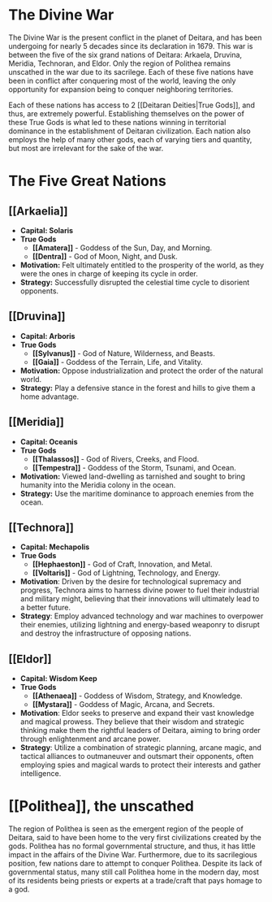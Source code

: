# The Divine War
The Divine War is the present conflict in the planet of Deitara, and has been undergoing for nearly 5 decades since its declaration in 1679. This war is between the five of the six grand nations of Deitara: Arkaela, Druvina, Meridia, Technoran, and Eldor. Only the region of Polithea remains unscathed in the war due to its sacrilege. Each of these five nations have been in conflict after conquering most of the world, leaving the only opportunity for expansion being to conquer neighboring territories.

Each of these nations has access to 2 [[Deitaran Deities|True Gods]], and thus, are extremely powerful. Establishing themselves on the power of these True Gods is what led to these nations winning in territorial dominance in the establishment of Deitaran civilization. Each nation also employs the help of many other gods, each of varying tiers and quantity, but most are irrelevant for the sake of the war.
# The Five Great Nations
## [[Arkaelia]]
- **Capital: Solaris**
- **True Gods**
	- **[[Amatera]]** - Goddess of the Sun, Day, and Morning.
	- **[[Dentra]]** - God of Moon, Night, and Dusk.
- **Motivation:** Felt ultimately entitled to the prosperity of the world, as they were the ones in charge of keeping its cycle in order.
- **Strategy:** Successfully disrupted the celestial time cycle to disorient opponents.
## [[Druvina]]
- **Capital: Arboris**
- **True Gods**
	- **[[Sylvanus]]** - God of Nature, Wilderness, and Beasts.
	- **[[Gaia]]** - Goddess of the Terrain, Life, and Vitality.
- **Motivation:** Oppose industrialization and protect the order of the natural world.
- **Strategy:** Play a defensive stance in the forest and hills to give them a home advantage.
## [[Meridia]]
- **Capital: Oceanis**
- **True Gods**
	- **[[Thalassos]]** - God of Rivers, Creeks, and Flood.
	- **[[Tempestra]]** - Goddess of the Storm, Tsunami, and Ocean.
- **Motivation:** Viewed land-dwelling as tarnished and sought to bring humanity into the Meridia colony in the ocean.
- **Strategy:** Use the maritime dominance to approach enemies from the ocean.
## [[Technora]]
- **Capital: Mechapolis**
- **True Gods**
    - **[[Hephaeston]]** - God of Craft, Innovation, and Metal.
    - **[[Voltaris]]** - God of Lightning, Technology, and Energy.
- **Motivation**: Driven by the desire for technological supremacy and progress, Technora aims to harness divine power to fuel their industrial and military might, believing that their innovations will ultimately lead to a better future.
- **Strategy**: Employ advanced technology and war machines to overpower their enemies, utilizing lightning and energy-based weaponry to disrupt and destroy the infrastructure of opposing nations.
## [[Eldor]]
- **Capital: Wisdom Keep**
- **True Gods**
    - **[[Athenaea]]** - Goddess of Wisdom, Strategy, and Knowledge.
    - **[[Mystara]]** - Goddess of Magic, Arcana, and Secrets.
- **Motivation**: Eldor seeks to preserve and expand their vast knowledge and magical prowess. They believe that their wisdom and strategic thinking make them the rightful leaders of Deitara, aiming to bring order through enlightenment and arcane power.
- **Strategy**: Utilize a combination of strategic planning, arcane magic, and tactical alliances to outmaneuver and outsmart their opponents, often employing spies and magical wards to protect their interests and gather intelligence.
# [[Polithea]], the unscathed 
The region of Polithea is seen as the emergent region of the people of Deitara, said to have been home to the very first civilizations created by the gods. Polithea has no formal governmental structure, and thus, it has little impact in the affairs of the Divine War. Furthermore, due to its sacrilegious position, few nations dare to attempt to conquer Polithea. Despite its lack of governmental status, many still call Polithea home in the modern day, most of its residents being priests or experts at a trade/craft that pays homage to a god.
